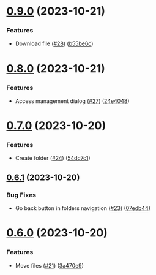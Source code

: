 # [0.9.0](https://github.com/PedroChaparro/alternative-frontend-react/compare/v0.8.0...v0.9.0) (2023-10-21)


### Features

* Download file ([#28](https://github.com/PedroChaparro/alternative-frontend-react/issues/28)) ([b55be6c](https://github.com/PedroChaparro/alternative-frontend-react/commit/b55be6cec070a0e50d94c5062eab408d9d9c0e31))



# [0.8.0](https://github.com/PedroChaparro/alternative-frontend-react/compare/v0.7.0...v0.8.0) (2023-10-21)


### Features

* Access management dialog ([#27](https://github.com/PedroChaparro/alternative-frontend-react/issues/27)) ([24e4048](https://github.com/PedroChaparro/alternative-frontend-react/commit/24e40482f1c44e21ab25a52a758b1acf8cf7ef37))



# [0.7.0](https://github.com/PedroChaparro/alternative-frontend-react/compare/v0.6.1...v0.7.0) (2023-10-20)


### Features

* Create folder ([#24](https://github.com/PedroChaparro/alternative-frontend-react/issues/24)) ([54dc7c1](https://github.com/PedroChaparro/alternative-frontend-react/commit/54dc7c15c36fa3b19bad68caed62a6c45e8ccb54))



## [0.6.1](https://github.com/PedroChaparro/alternative-frontend-react/compare/v0.6.0...v0.6.1) (2023-10-20)


### Bug Fixes

* Go back button in folders navigation ([#23](https://github.com/PedroChaparro/alternative-frontend-react/issues/23)) ([07edb44](https://github.com/PedroChaparro/alternative-frontend-react/commit/07edb442b2524bd739bf7f0d6ea13f536b1a62b9))



# [0.6.0](https://github.com/PedroChaparro/alternative-frontend-react/compare/v0.5.0...v0.6.0) (2023-10-20)


### Features

* Move files ([#21](https://github.com/PedroChaparro/alternative-frontend-react/issues/21)) ([3a470e9](https://github.com/PedroChaparro/alternative-frontend-react/commit/3a470e97df16f038658bb2e13019c2adda4a5e0a))



